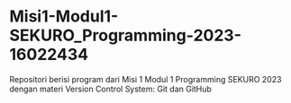 # Misi1-Modul1-SEKURO_Programming-2023-16022434
Repositori berisi program dari Misi 1 Modul 1 Programming SEKURO 2023 dengan materi Version Control System: Git dan GitHub
